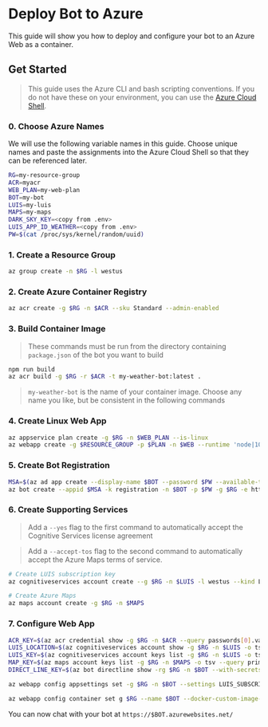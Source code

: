 # Deploy Bot to Azure

This guide will show you how to deploy and configure your bot to an Azure Web as a container.

## Get Started

> This guide uses the Azure CLI and bash scripting conventions. If you do not have these on your environment, you can use the [Azure Cloud Shell](http://shell.azure.com).

### 0. Choose Azure Names

We will use the following variable names in this guide. Choose unique names and paste the assignments into the Azure Cloud Shell so that they can be referenced later.

```bash
RG=my-resource-group
ACR=myacr
WEB_PLAN=my-web-plan
BOT=my-bot
LUIS=my-luis
MAPS=my-maps
DARK_SKY_KEY=<copy from .env>
LUIS_APP_ID_WEATHER=<copy from .env>
PW=$(cat /proc/sys/kernel/random/uuid)
```

### 1. Create a Resource Group

```bash
az group create -n $RG -l westus
```

### 2. Create Azure Container Registry

```bash
az acr create -g $RG -n $ACR --sku Standard --admin-enabled
```

### 3. Build Container Image

> These commands must be run from the directory containing `package.json` of the bot you want to build

```bash
npm run build
az acr build -g $RG -r $ACR -t my-weather-bot:latest .
```

> `my-weather-bot` is the name of your container image. Choose any name you like, but be consistent in the following commands

### 4. Create Linux Web App

```bash
az appservice plan create -g $RG -n $WEB_PLAN --is-linux
az webapp create -g $RESOURCE_GROUP -p $PLAN -n $WEB --runtime 'node|10.14'
```

### 5. Create Bot Registration

```bash
MSA=$(az ad app create --display-name $BOT --password $PW --available-to-other-tenants --query appId -o tsv)
az bot create --appid $MSA -k registration -n $BOT -p $PW -g $RG -e https://$BOT.azurewebsites.net
```

### 6. Create Supporting Services

> Add a `--yes` flag to the first command to automatically accept the Cognitive Services license agreement

> Add a `--accept-tos` flag to the second command to automatically accept the Azure Maps terms of service.

```bash
# Create LUIS subscription key
az cognitiveservices account create --g $RG -n $LUIS -l westus --kind LUIS --sku S0

# Create Azure Maps
az maps account create -g $RG -n $MAPS
```

### 7. Configure Web App

```bash
ACR_KEY=$(az acr credential show -g $RG -n $ACR --query passwords[0].value -o tsv)
LUIS_LOCATION=$(az cognitiveservices account show -g $RG -n $LUIS -o tsv --query location)
LUIS_KEY=$(az cognitiveservices account keys list -g $RG -n $LUIS -o tsv --query key1)
MAP_KEY=$(az maps account keys list -g $RG -n $MAPS -o tsv --query primaryKey)
DIRECT_LINE_KEY=$(az bot directline show -rg $RG -n $BOT --with-secrets --query properties.properties.sites[0].key -o tsv)

az webapp config appsettings set -g $RG -n $BOT --settings LUIS_SUBSCRIPTION_KEY=$LUIS_KEY LUIS_SUBSCRIPTION_REGION=$LUIS_LOCATION LUIS_APP_ID_WEATHER=$LUIS_APP_ID MSA_APP_ID=$MSA MSA_PASSWORD=$PW MAP_KEY=$MAP_KEY DARK_SKY_KEY=$DARK_SKY_key DIRECT_LINE_KEY=$DIRECT_LINE_KEY

az webapp config container set g $RG --name $BOT --docker-custom-image-name $ACR.azurecr.io/my-weather-bot:latest --docker-registry-server-password $ACR_KEY --docker-registry-server-url https://$ACR.azurecr.io --docker-registry-server-user $ACR
```

You can now chat with your bot at `https://$BOT.azurewebsites.net/`